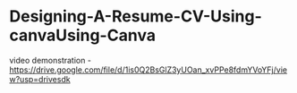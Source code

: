 # Designing-A-Resume-CV-Using-canvaUsing-Canva

video demonstration - https://drive.google.com/file/d/1is0Q2BsGlZ3yUOan_xvPPe8fdmYVoYFj/view?usp=drivesdk
